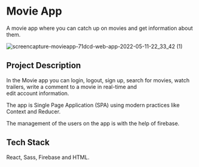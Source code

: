 # Movie App 

A movie app where you can catch up on movies and get information about them.

![screencapture-movieapp-71dcd-web-app-2022-05-11-22_33_42 (1)](https://user-images.githubusercontent.com/57687331/167931454-d4fcbb99-8884-4a98-a62d-408ceb24fb2a.png)


## Project Description

In the Movie app you can login, logout, sign up, 
search for movies, watch trailers, 
write a comment to a movie in real-time and  
edit account information. 

The app is Single Page Application (SPA) using modern practices
like Context and Reducer.

The management of the users on the app is with the help of firebase. 

## Tech Stack

 React, Sass, Firebase and HTML.
